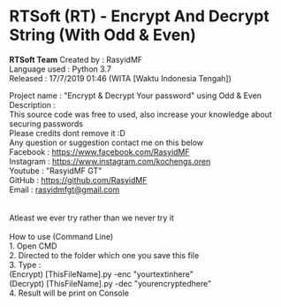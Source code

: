  # RTSoft (RT) - Encrypt And Decrypt String (With Odd & Even)
  <b>RTSoft Team</b>
  Created by : RasyidMF<br>
  Language used : Python 3.7<br>
  Released : 17/7/2019 01:46 (WITA [Waktu Indonesia Tengah])<br>

  Project name : "Encrypt & Decrypt Your password" using Odd & Even<br>
  Description :<br>
 	This source code was free to used, also increase your knowledge about securing passwords<br>
 	Please credits dont remove it :D<br>
 	Any question or suggestion contact me on this below<br>
 	Facebook	: https://www.facebook.com/RasyidMF<br>
 	Instagram	: https://www.instagram.com/kochengs.oren<br>
 	Youtube		: "RasyidMF GT"<br>
 	GitHub		: https://github.com/RasyidMF<br>
 	Email		: rasyidmfgt@gmail.com<br>
 	<br>
	<br>
 	Atleast we ever try rather than we never try it<br>
	<br>
  How to use (Command Line)<br>
 	1. Open CMD<br>
 	2. Directed to the folder which one you save this file<br>
 	3. Type :<br>
 		(Encrypt) [ThisFileName].py -enc "yourtextinhere"<br>
 		(Decrypt) [ThisFileName].py -dec "yourencryptedhere"<br>
 	4. Result will be print on Console<br>
